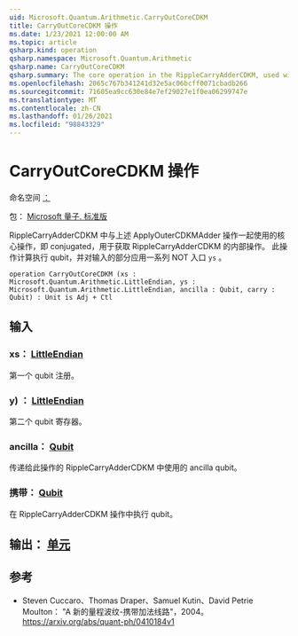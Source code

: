 ```yaml
---
uid: Microsoft.Quantum.Arithmetic.CarryOutCoreCDKM
title: CarryOutCoreCDKM 操作
ms.date: 1/23/2021 12:00:00 AM
ms.topic: article
qsharp.kind: operation
qsharp.namespace: Microsoft.Quantum.Arithmetic
qsharp.name: CarryOutCoreCDKM
qsharp.summary: The core operation in the RippleCarryAdderCDKM, used with the above ApplyOuterCDKMAdder operation, i.e. conjugated with this operation to obtain the inner operation of the RippleCarryAdderCDKM. This operation computes the carry out qubit and applies a sequence of NOT gates on part of the input `ys`.
ms.openlocfilehash: 2065c767b341241d32e5ac06bcff0071cbadb266
ms.sourcegitcommit: 71605ea9cc630e84e7ef29027e1f0ea06299747e
ms.translationtype: MT
ms.contentlocale: zh-CN
ms.lasthandoff: 01/26/2021
ms.locfileid: "98843329"
---
```

# <a name="carryoutcorecdkm-operation"></a>CarryOutCoreCDKM 操作

命名空间 [：](xref:Microsoft.Quantum.Arithmetic)

包： [Microsoft 量子. 标准版](https://nuget.org/packages/Microsoft.Quantum.Standard)


RippleCarryAdderCDKM 中与上述 ApplyOuterCDKMAdder 操作一起使用的核心操作，即 conjugated，用于获取 RippleCarryAdderCDKM 的内部操作。 此操作计算执行 qubit，并对输入的部分应用一系列 NOT 入口 `ys` 。

```qsharp
operation CarryOutCoreCDKM (xs : Microsoft.Quantum.Arithmetic.LittleEndian, ys : Microsoft.Quantum.Arithmetic.LittleEndian, ancilla : Qubit, carry : Qubit) : Unit is Adj + Ctl
```


## <a name="input"></a>输入

### <a name="xs--littleendian"></a>xs： [LittleEndian](xref:Microsoft.Quantum.Arithmetic.LittleEndian)

第一个 qubit 注册。


### <a name="ys--littleendian"></a>y) ： [LittleEndian](xref:Microsoft.Quantum.Arithmetic.LittleEndian)

第二个 qubit 寄存器。


### <a name="ancilla--qubit"></a>ancilla： [Qubit](xref:microsoft.quantum.lang-ref.qubit)

传递给此操作的 RippleCarryAdderCDKM 中使用的 ancilla qubit。


### <a name="carry--qubit"></a>携带： [Qubit](xref:microsoft.quantum.lang-ref.qubit)

在 RippleCarryAdderCDKM 操作中执行 qubit。



## <a name="output--unit"></a>输出： [单元](xref:microsoft.quantum.lang-ref.unit)



## <a name="references"></a>参考

- Steven Cuccaro、Thomas Draper、Samuel Kutin、David Petrie Moulton： "A 新的量程波纹-携带加法线路"，2004。
  https://arxiv.org/abs/quant-ph/0410184v1